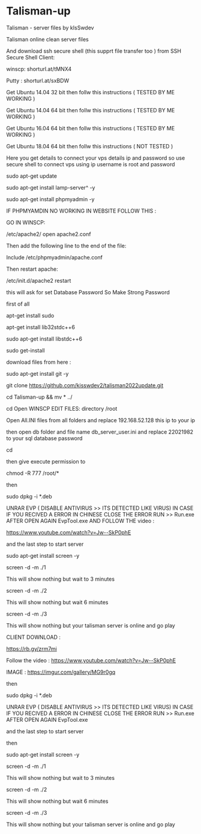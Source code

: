 # Talisman-up

Talisman - server files by kIsSwdev

Talisman online clean server files


And download ssh secure shell (this supprt file transfer too ) from SSH Secure Shell Client:

winscp: shorturl.at/tMNX4

Putty : shorturl.at/sxBDW

Get Ubuntu 14.04 32 bit then follw this instructions ( TESTED BY ME WORKING )

Get Ubuntu 14.04 64 bit then follw this instructions ( TESTED BY ME WORKING )

Get Ubuntu 16.04 64 bit then follw this instructions ( TESTED BY ME WORKING )

Get Ubuntu 18.04 64 bit then follw this instructions ( NOT TESTED )

Here you get details to connect your vps details ip and password so use secure shell to connect vps using ip username is root and password


sudo apt-get update


sudo apt-get install lamp-server^ -y

sudo apt-get install phpmyadmin -y

IF PHPMYAMDIN NO WORKING IN WEBSITE  FOLLOW THIS :

GO IN WINSCP:

/etc/apache2/   open apache2.conf

Then add the following line to the end of the file:

Include /etc/phpmyadmin/apache.conf

Then restart apache:

/etc/init.d/apache2 restart



this will ask for set Database Password So Make Strong Password

first of all

apt-get install sudo

apt-get install lib32stdc++6

sudo apt-get install libstdc++6

sudo get-install 


download files from here :

sudo apt-get install git -y

git clone https://github.com/kisswdev2/talisman2022update.git

cd Talisman-up && mv * ../

cd
Open WINSCP EDIT FILES:
directory /root

Open All.INI files from all folders and replace 192.168.52.128 this ip to your ip

then open db folder and file name db_server_user.ini and replace 22021982 to your sql database password

cd

then give execute permission to

chmod -R 777 /root/*

then

sudo dpkg -i *.deb

UNRAR EVP ( DISABLE ANTIVIRUS >> ITS DETECTED LIKE VIRUS) IN CASE IF YOU RECIVED A ERROR IN CHINESE CLOSE THE ERROR RUN >> Run.exe AFTER OPEN AGAIN EvpTool.exe
AND FOLLOW THE video :

https://www.youtube.com/watch?v=Jw--SkP0phE


and the last step to start server

sudo apt-get install screen -y

screen -d -m ./1


This will show nothing but wait to 3 minutes

screen -d -m ./2

This will show nothing but wait 6 minutes

screen -d -m ./3

This will show nothing but your talisman server is online and go play

CLIENT DOWNLOAD :

https://rb.gy/zrm7mi


Follow the video :
https://www.youtube.com/watch?v=Jw--SkP0phE


IMAGE :
https://imgur.com/gallery/MG9r0gq



then

sudo dpkg -i *.deb



UNRAR EVP ( DISABLE ANTIVIRUS  >> ITS DETECTED LIKE VIRUS)
IN CASE IF YOU RECIVED A ERROR IN CHINESE CLOSE THE ERROR RUN >> Run.exe
AFTER OPEN AGAIN EvpTool.exe



and the last step to start server

then

sudo apt-get install screen -y

screen -d -m ./1

This will show nothing but wait to 3 minutes

screen -d -m ./2

This will show nothing but wait 6 minutes

screen -d -m ./3

This will show nothing but your talisman server is online and go play
